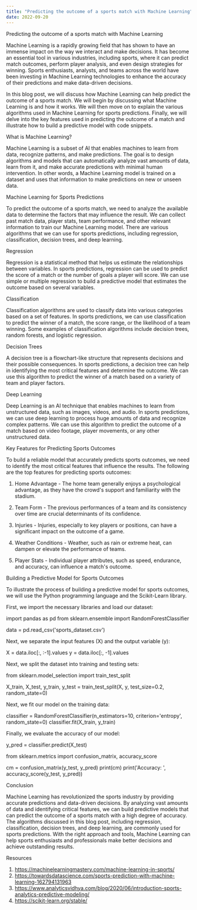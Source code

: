 ```yaml
---
title: "Predicting the outcome of a sports match with Machine Learning"
date: 2022-09-20
---
```





Predicting the outcome of a sports match with Machine Learning

Machine Learning is a rapidly growing field that has shown to have an immense impact on the way we interact and make decisions. It has become an essential tool in various industries, including sports, where it can predict match outcomes, perform player analysis, and even design strategies for winning. Sports enthusiasts, analysts, and teams across the world have been investing in Machine Learning technologies to enhance the accuracy of their predictions and make data-driven decisions.

In this blog post, we will discuss how Machine Learning can help predict the outcome of a sports match. We will begin by discussing what Machine Learning is and how it works. We will then move on to explain the various algorithms used in Machine Learning for sports predictions. Finally, we will delve into the key features used in predicting the outcome of a match and illustrate how to build a predictive model with code snippets.

What is Machine Learning?

Machine Learning is a subset of AI that enables machines to learn from data, recognize patterns, and make predictions. The goal is to design algorithms and models that can automatically analyze vast amounts of data, learn from it, and make accurate predictions with minimal human intervention. In other words, a Machine Learning model is trained on a dataset and uses that information to make predictions on new or unseen data.

Machine Learning for Sports Predictions

To predict the outcome of a sports match, we need to analyze the available data to determine the factors that may influence the result. We can collect past match data, player stats, team performance, and other relevant information to train our Machine Learning model. There are various algorithms that we can use for sports predictions, including regression, classification, decision trees, and deep learning.

Regression

Regression is a statistical method that helps us estimate the relationships between variables. In sports predictions, regression can be used to predict the score of a match or the number of goals a player will score. We can use simple or multiple regression to build a predictive model that estimates the outcome based on several variables.

Classification

Classification algorithms are used to classify data into various categories based on a set of features. In sports predictions, we can use classification to predict the winner of a match, the score range, or the likelihood of a team winning. Some examples of classification algorithms include decision trees, random forests, and logistic regression.

Decision Trees

A decision tree is a flowchart-like structure that represents decisions and their possible consequences. In sports predictions, a decision tree can help in identifying the most critical features and determine the outcome. We can use this algorithm to predict the winner of a match based on a variety of team and player factors.

Deep Learning

Deep Learning is an AI technique that enables machines to learn from unstructured data, such as images, videos, and audio. In sports predictions, we can use deep learning to process huge amounts of data and recognize complex patterns. We can use this algorithm to predict the outcome of a match based on video footage, player movements, or any other unstructured data.

Key Features for Predicting Sports Outcomes

To build a reliable model that accurately predicts sports outcomes, we need to identify the most critical features that influence the results. The following are the top features for predicting sports outcomes:

1. Home Advantage - The home team generally enjoys a psychological advantage, as they have the crowd's support and familiarity with the stadium.

2. Team Form - The previous performances of a team and its consistency over time are crucial determinants of its confidence.

3. Injuries - Injuries, especially to key players or positions, can have a significant impact on the outcome of a game.

4. Weather Conditions - Weather, such as rain or extreme heat, can dampen or elevate the performance of teams.

5. Player Stats - Individual player attributes, such as speed, endurance, and accuracy, can influence a match's outcome.

Building a Predictive Model for Sports Outcomes

To illustrate the process of building a predictive model for sports outcomes, we will use the Python programming language and the Scikit-Learn library.

First, we import the necessary libraries and load our dataset:

import pandas as pd
from sklearn.ensemble import RandomForestClassifier

data = pd.read_csv('sports_dataset.csv')

Next, we separate the input features (X) and the output variable (y):

X = data.iloc[:, :-1].values
y = data.iloc[:, -1].values

Next, we split the dataset into training and testing sets:

from sklearn.model_selection import train_test_split

X_train, X_test, y_train, y_test = train_test_split(X, y, test_size=0.2, random_state=0)

Next, we fit our model on the training data:

classifier = RandomForestClassifier(n_estimators=10, criterion='entropy', random_state=0)
classifier.fit(X_train, y_train)

Finally, we evaluate the accuracy of our model:

y_pred = classifier.predict(X_test)

from sklearn.metrics import confusion_matrix, accuracy_score

cm = confusion_matrix(y_test, y_pred)
print(cm)
print('Accuracy: ', accuracy_score(y_test, y_pred))

Conclusion

Machine Learning has revolutionized the sports industry by providing accurate predictions and data-driven decisions. By analyzing vast amounts of data and identifying critical features, we can build predictive models that can predict the outcome of a sports match with a high degree of accuracy. The algorithms discussed in this blog post, including regression, classification, decision trees, and deep learning, are commonly used for sports predictions. With the right approach and tools, Machine Learning can help sports enthusiasts and professionals make better decisions and achieve outstanding results.

Resources

1. https://machinelearningmastery.com/machine-learning-in-sports/
2. https://towardsdatascience.com/sports-prediction-with-machine-learning-162794131963
3. https://www.analyticsvidhya.com/blog/2020/06/introduction-sports-analytics-predictive-modeling/
4. https://scikit-learn.org/stable/